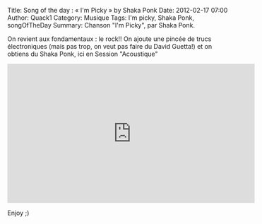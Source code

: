 Title: Song of the day : &laquo; I'm Picky &raquo; by Shaka Ponk
Date: 2012-02-17 07:00
Author: Quack1
Category: Musique
Tags: I'm picky, Shaka Ponk, songOfTheDay
Summary: Chanson "I'm Picky", par Shaka Ponk.

On revient aux fondamentaux : le rock!! On ajoute une pincée de trucs électroniques (mais pas trop, on veut pas faire du David Guetta!) et on obtiens du Shaka Ponk, ici en Session "Acoustique"

<iframe width="560" height="315" src="http://www.youtube.com/embed/kPRTNQIaVJ0" frameborder="0" allowfullscreen></iframe>

Enjoy ;)
